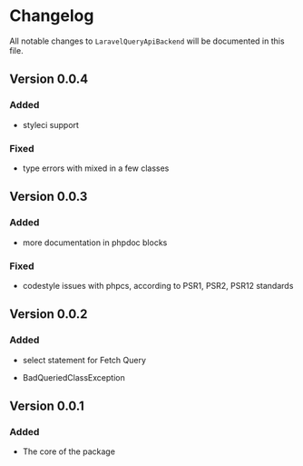 # Changelog

All notable changes to `LaravelQueryApiBackend` will be documented in this file.

## Version 0.0.4

### Added
- styleci support

### Fixed
- type errors with mixed in a few classes

## Version 0.0.3

### Added
- more documentation in phpdoc blocks

### Fixed
- codestyle issues with phpcs, according to PSR1, PSR2, PSR12 standards

## Version 0.0.2

### Added
- select statement for Fetch Query

- BadQueriedClassException

## Version 0.0.1

### Added
- The core of the package
